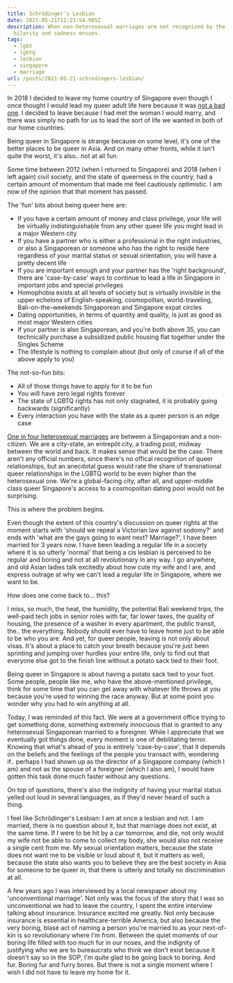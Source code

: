 ```yaml
---
title: Schrödinger's Lesbian
date: 2021-05-21T12:23:54.985Z
description: When non-heterosexual marriages are not recognized by the State,
  hilarity and sadness ensues.
tags:
  - lgbt
  - lgbtq
  - lesbian
  - singapore
  - marriage
url: /posts/2021-05-21-schrodingers-lesbian/
---
```

In 2018 I decided to leave my home country of Singapore even though I once thought I would lead my queer adult life here because it was [not a bad one](https://popagandhi.com/2013/08/the-one-about-having-it-all/). I decided to leave because I had met the woman I would marry, and there was simply no path for us to lead the sort of life we wanted in both of our home countries.

Being queer in Singapore is strange because on some level, it's one of the better places to be queer in Asia. And on many other fronts, while it isn't quite the worst, it's also.. not at all fun. 

Some time between 2012 (when I returned to Singapore) and 2018 (when I left again) civil society, and the state of queerness in the country, had a certain amount of momentum that made me feel cautiously optimistic. I am now of the opinion that that moment has passed. 

The 'fun' bits about being queer here are:

* If you have a certain amount of money and class privilege, your life will be virtually indistinguishable from any other queer life you might lead in a major Western city
* If you have a partner who is either a professional in the right industries, or also a Singaporean or someone who has the right to reside here regardless of your marital status or sexual orientation, you will have a pretty decent life
* If you are important enough and your partner has the 'right background', there are 'case-by-case' ways to continue to lead a life in Singapore in important jobs and special privileges 
* Homophobia exists at all levels of society but is virtually invisible in the upper echelons of English-speaking, cosmopolitan, world-traveling, Bali-on-the-weekends Singaporean and Singapore expat circles 
* Dating opportunities, in terms of quantity and quality, is just as good as most major Western cities 
* If your partner is also Singaporean, and you're both above 35, you can technically purchase a subsidized public housing flat together under the Singles Scheme
* The lifestyle is nothing to complain about (but only of course if all of the above apply to you)

The not-so-fun bits:

* All of those things have to apply for it to be fun
* You will have zero legal rights forever
* The state of LGBTQ rights has not only stagnated, it is probably going backwards (significantly) 
* Every interaction you have with the state as a queer person is an edge case

[One in four heterosexual marriages](https://www.channelnewsasia.com/news/singapore/singapore-citizen-marry-foreign-spouse-non-resident-14672534) are between a Singaporean and a non-citizen. We are a city-state, an entrepôt city, a trading post, midway between the world and back. It makes sense that would be the case. There aren't any official numbers, since there's no offical recognition of queer relationships, but an anecdotal guess would rate the share of transnational queer relationships in the LGBTQ world to be even higher than the heterosexual one. We're a global-facing city, after all, and upper-middle class queer Singapore's access to a cosmopolitan dating pool would not be surprising.

This is where the problem begins.

Even though the extent of this country's discussion on queer rights at the moment starts with 'should we repeal a Victorian law against sodomy?' and ends with 'what are the gays going to want next? Marriage?', I have been married for 3 years now. I have been leading a regular life in a society where it is so utterly 'normal' that being a cis lesbian is perceived to be regular and boring and not at all revolutionary in any way. I go anywhere, and old Asian ladies talk excitedly about how cute my wife and I are, and express outrage at why we can't lead a regular life in Singapore, where we want to be. 

How does one come back to... this?

I miss, so much, the heat, the humidity, the potential Bali weekend trips, the well-paid tech jobs in senior roles with far, far lower taxes, the quality of housing, the presence of a washer in every apartment, the public transit, the.. the everything. Nobody should ever have to leave home just to be able to be who you are. And yet, for queer people, leaving is not only about visas. It's about a place to catch your breath because you're just been sprinting and jumping over hurdles your entire life, only to find out that everyone else got to the finish line without a potato sack tied to their foot.

Being queer in Singapore is about having a potato sack tied to your foot. Some people, people like me, who have the above-mentioned privilege, think for some time that you can get away with whatever life throws at you because you're used to winning the race anyway. But at some point you wonder why you had to win anything at all.

Today, I was reminded of this fact. We were at a government office trying to get something done, something extremely innocuous that is granted to any heterosexual Singaporean married to a foreigner. While I appreciate that we eventually got things done, every moment is one of debilitating terror. Knowing that what's ahead of you is entirely 'case-by-case', that it depends on the beliefs and the feelings of the people you transact with, wondering if.. perhaps I had shown up as the director of a Singapore company (which I am) and not as the spouse of a foreigner (which I also am), I would have gotten this task done much faster without any questions.

On top of questions, there's also the indignity of having your marital status yelled out loud in several languages, as if they'd never heard of such a thing. 

I feel like Schrödinger's Lesbian: I am at once a lesbian and not. I am married, there is no question about it, but that marriage does not exist, at the same time. If I were to be hit by a car tomorrow, and die, not only would my wife not be able to come to collect my body, she would also not receive a single cent from me. My sexual orientation matters, because the state does not want me to be visible or loud about it, but it matters as well, because the state also wants you to believe they are the best society in Asia for someone to be queer in, that there is utterly and totally no discrimination at all. 

A few years ago I was interviewed by a local newspaper about my 'unconventional marriage'. Not only was the focus of the story that I was so unconventional we had to leave the country, I spent the entire interview talking about insurance. Insurance excited me greatly. Not only because insurance is essential in healthcare-terrible America, but also because the very boring, blasé act of naming a person you're married to as your next-of-kin is so revolutionary where I'm from. Between the quiet moments of our boring life filled with too much fur in our noses, and the indignity of justifying who we are to bureaucrats who think we don't exist because it doesn't say so in the SOP, I'm quite glad to be going back to boring. And fur. Boring fur and furry bores. But there is not a single moment where I wish I did not have to leave my home for it.

